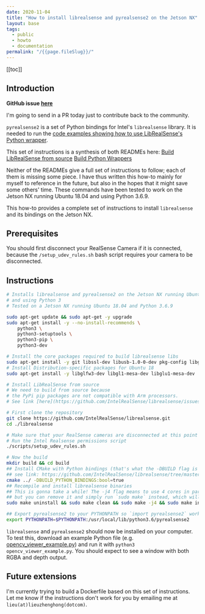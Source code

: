 ```yaml
---
date: 2020-11-04
title: "How to install librealsense and pyrealsense2 on the Jetson NX"
layout: base
tags:
  - public
  - howto
  - documentation
permalink: "/{{page.fileSlug}}/"
---
```


<div class = "toc">

[[toc]]

</div>

## Introduction

**GitHub issue [here](https://github.com/IntelRealSense/librealsense/issues/7722)**

I'm going to send in a PR today just to contribute back to the community.

`pyrealsense2` is a set of Python bindings for Intel's `librealsense` library.
It is needed to run the
[code examples showing how to use LibRealSense's Python wrapper](https://dev.intelrealsense.com/docs/python2).

This set of instructions is a synthesis of both READMEs here:
[Build LibRealSense from source](https://github.com/IntelRealSense/librealsense/blob/master/doc/distribution_linux.md)
[Build Python Wrappers](https://github.com/IntelRealSense/librealsense/tree/master/wrappers/python#building-from-source)

Neither of the READMEs give a full set of instructions to follow;
each of them is missing some piece.
I have thus written this how-to mainly for myself to reference in the future,
but also in the hopes that it might save some others' time.
These commands have been tested to work on the Jetson NX running Ubuntu 18.04
and using Python 3.6.9.

This how-to provides a complete set of instructions to install `librealsense`
and its bindings on the Jetson NX.

## Prerequisites

You should first disconnect your RealSense Camera if it is connected,
because the `/setup_udev_rules.sh` bash script requires your camera to be disconnected.

## Instructions

```bash
# Installs librealsense and pyrealsense2 on the Jetson NX running Ubuntu 18.04
# and using Python 3
# Tested on a Jetson NX running Ubuntu 18.04 and Python 3.6.9

sudo apt-get update && sudo apt-get -y upgrade
sudo apt-get install -y --no-install-recommends \
    python3 \
    python3-setuptools \
    python3-pip \
	python3-dev

# Install the core packages required to build librealsense libs
sudo apt-get install -y git libssl-dev libusb-1.0-0-dev pkg-config libgtk-3-dev
# Install Distribution-specific packages for Ubuntu 18
sudo apt-get install -y libglfw3-dev libgl1-mesa-dev libglu1-mesa-dev

# Install LibRealSense from source
# We need to build from source because
# the PyPi pip packages are not compatible with Arm processors.
# See link [here](https://github.com/IntelRealSense/librealsense/issues/6964).

# First clone the repository
git clone https://github.com/IntelRealSense/librealsense.git
cd ./librealsense

# Make sure that your RealSense cameras are disconnected at this point
# Run the Intel Realsense permissions script
./scripts/setup_udev_rules.sh

# Now the build
mkdir build && cd build
## Install CMake with Python bindings (that's what the -DBUILD flag is for)
## see link: https://github.com/IntelRealSense/librealsense/tree/master/wrappers/python#building-from-source
cmake ../ -DBUILD_PYTHON_BINDINGS:bool=true
## Recompile and install librealsense binaries
## This is gonna take a while! The -j4 flag means to use 4 cores in parallel
## but you can remove it and simply run `sudo make` instead, which will take longer
sudo make uninstall && sudo make clean && sudo make -j4 && sudo make install

## Export pyrealsense2 to your PYTHONPATH so `import pyrealsense2` works
export PYTHONPATH=$PYTHONPATH:/usr/local/lib/python3.6/pyrealsense2
```

`librealsense` and `pyrealsense2` should now be installed on your computer.
To test this,
download an example Python file
(e.g. [opencv_viewer_example.py](https://github.com/IntelRealSense/librealsense/blob/master/wrappers/python/examples/opencv_viewer_example.py))
and run it with `python3 opencv_viewer_example.py`.
You should expect to see a window with both RGBA and depth output.

## Future extensions

I'm currently trying to build a Dockerfile based on this set of instructions.
Let me know if the instructions don't work for you by emailing me at
`lieu(at)lieuzhenghong(dotcom)`.
